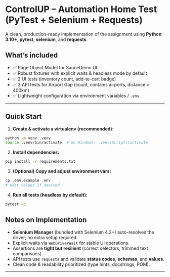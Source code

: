 # ControlUP – Automation Home Test (PyTest + Selenium + Requests)

A clean, production-ready implementation of the assignment using **Python 3.10+**, **pytest**, **selenium**, and **requests**.

## What’s included
- ✅ Page Object Model for SauceDemo UI
- ✅ Robust fixtures with explicit waits & headless mode by default
- ✅ 2 UI tests (inventory count, add-to-cart badge)
- ✅ 3 API tests for Airport Gap (count, contains airports, distance > 400km)
- ✅ Lightweight configuration via environment variables / `.env`

---

## Quick Start

1) **Create & activate a virtualenv (recommended):**
```bash
python -m venv .venv
source .venv/bin/activate  # on Windows: .venv\Scripts\activate
```

2) **Install dependencies:**
```bash
pip install -r requirements.txt
```

3) **(Optional) Copy and adjust environment vars:**
```bash
cp .env.example .env
# edit values if desired
```

4) **Run all tests (headless by default):**
```bash
pytest -q
```

## Notes on Implementation
- **Selenium Manager** (bundled with Selenium 4.2+) auto-resolves the driver; no extra setup required.
- Explicit waits via `WebDriverWait` for stable UI operations.
- Assertions are **tight but resilient** (correct selectors, trimmed text comparisons).
- API tests use `requests` and validate **status codes**, **schemas**, and **values**.
- Clean code & readability prioritized (type hints, docstrings, POM).

---
